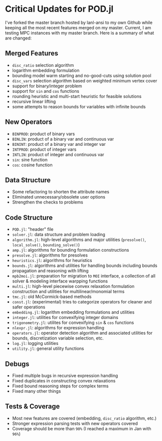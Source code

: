 # Critical Updates for POD.jl

I've forked the master branch hosted by lanl-ansi to my own Github while keeping all the most recent features merged on my master. Current, I am testing MPC instances with my master branch. Here is a summary of what are changed:

## Merged Features
* `disc_ratio` selection algorithm
* logarithm embedding formulation
* bounding model warm starting and no-good-cuts using solution pool
* `disc_vars` selection algorithm based on weighted minimum vertex cover
* support for binary/integer problem
* support for `sin` and `cos` functions
* rounding heuristic and multi-start heuristic for feasible solutions
* recursive linear lifting
* some attempts to reason bounds for variables with infinite bounds

## New Operators
* `BINPROD`: product of binary vars
* `BINLIN`: product of a binary var and continuous var
* `BININT`: product of a binary var and integer var
* `INTPROD`: product of integer vars
* `INTLIN`: product of integer and continuous var
* `sin`: sine function
* `cos`: cosine function

## Data Structure
* Some refactoring to shorten the attribute names
* Eliminated unnecessary/obsolete user options
* Strengthen the checks to problems

## Code Structure
* `POD.jl`: "header" file
* `solver.jl`: data structure and problem loading
* `algorithm.jl`: high-level algorithms and major utilities (`presolve()`, `local_solve()`, `bounding_solve()`)
* `amp.jl`: algorithms for bounding formulation constructions
* `presolve.jl`: algorithms for presolves
* `heuristics.jl`: algorithms for heuristics
* `bounds.jl`: algorithms and utilities for handling bounds including bounds propagation and reasoning with lifting
* `mpb2moi.jl`: preparation for migration to `MOI` interface, a collection of all solver & modeling interface warpping functions
* `multi.jl`: high-level piecewise convex relaxation formulation construction and utilities for multilinear/monomial terms
* `tmc.jl`: old McCormick-based methods
* `const.jl`: (experimental) tries to categorize operators for cleaner and safer operations
* `embedding.jl`: logarithm embedding formulations and utilities
* `integer.jl`: utilities for convexifying integer domains
* `trigonometry.jl`: utilites for convexifying `sin` & `cos` functions
* `nlexpr.jl`: algorithms for expression handling
* `operators.jl`: operator detection algorithm and associated utilities for bounds, discretization variable selection, etc.
* `log.jl`: logging utilities
* `utility.jl`: general utility functions


## Debugs
* Fixed multiple bugs in recursive expression handling
* Fixed duplicates in constructing convex relaxations
* Fixed bound reasoning steps for complex terms
* Fixed many other things

## Tests & Coverage
* Most new features are covered (embedding, `disc_ratio` algorithm, etc.)
* Stronger expression parsing tests with new operators covered
* Coverage should be more than `90%` (I reached a maximum in Jan with `96%`)
